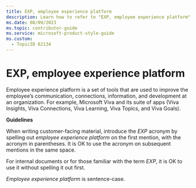```yaml
---
title: EXP, employee experience platform
description: Learn how to refer to "EXP, employee experience platform" in your content.
ms.date: 08/09/2023
ms.topic: contributor-guide
ms.service: microsoft-product-style-guide
ms.custom:
  - TopicID 62134
---
```



# EXP, employee experience platform

Employee experience platform is a set of tools that are used to improve the employee’s communication, connections, information, and development at an organization. For example, Microsoft Viva and its suite of apps (Viva Insights, Viva Connections, Viva Learning, Viva Topics, and Viva Goals).  

**Guidelines**  

When writing customer-facing material, introduce the *EXP* acronym by spelling out *employee experience platform* on the first mention, with the acronym in parentheses. It is OK to use the acronym on subsequent mentions in the same space.  

For internal documents or for those familiar with the term *EXP*, it is OK to use it without spelling it out first.  

*Employee experience platform* is sentence-case.  

